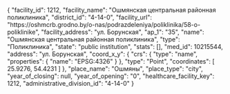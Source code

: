 {
    "facility_id": 1212,
    "facility_name": "Ошмянская центральная районная поликлиника",
    "district_id": "4-14-0",
    "facility_url": "https:\/\/oshmcrb.grodno.by\/o-nas\/podrazdeleniya\/poliklinika\/58-o-poliklinike",
    "facility_address": "ул. Борунская",
    "ap_1": "35",
    "name": "Ошмянская центральная районная поликлиника",
    "type": "Поликлиника",
    "state": "public institution",
    "stats": [],
    "med_id": 10215544,
    "address": "ул. Борунская",
    "coord_x_y": {
        "crs": {
            "type": "name",
            "properties": {
                "name": "EPSG:4326"
            }
        },
        "type": "Point",
        "coordinates": [
            25.9276,
            54.4231
        ]
    },
    "place_name": "Ошмяны",
    "place_type": "city",
    "year_of_closing": null,
    "year_of_opening": "0",
    "healthcare_facility_key": 1212,
    "administrative_division_id": "4-14-0"
}